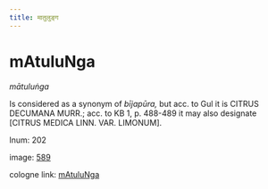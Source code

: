 ```yaml
---
title: मातुलुङ्ग
---
```


# mAtuluNga

<i>mātuluṅga</i>  <div n="P" />Is considered as a synonym of <i>bījapūra,</i> but acc. to Gul it is <bot>CITRUS <div n="lb" />DECUMANA MURR.</bot>; acc. to KB 1, p. 488-489 it may also designate <div n="lb" />[<bot>CITRUS MEDICA LINN. VAR. LIMONUM</bot>].

lnum: 202

image: [589](https://www.sanskrit-lexicon.uni-koeln.de/scans/csl-apidev/servepdf.php?dict=snp&page=589)

cologne link: [mAtuluNga](https://sanskrit-lexicon.uni-koeln.de/scans/csl-apidev/getword.php?dict=snp&key=mAtuluNga)

